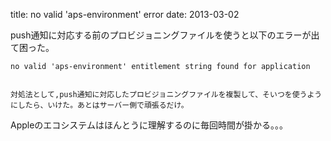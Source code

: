 title: no valid 'aps-environment' error
date: 2013-03-02


push通知に対応する前のプロビジョニングファイルを使うと以下のエラーが出て困った。

	no valid 'aps-environment' entitlement string found for application


	対処法として,push通知に対応したプロビジョニングファイルを複製して、そいつを使うようにしたら、いけた。あとはサーバー側で頑張るだけ。

Appleのエコシステムはほんとうに理解するのに毎回時間が掛かる。。。
